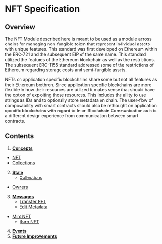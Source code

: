 # NFT Specification

## Overview

The NFT Module described here is meant to be used as a module across chains for managing non-fungible token that represent individual assets with unique features. This standard was first developed on Ethereum within the ERC-721 and the subsequent EIP of the same name. This standard utilized the features of the Ethereum blockchain as well as the restrictions. The subsequent ERC-1155 standard addressed some of the restrictions of Ethereum regarding storage costs and semi-fungible assets.

NFTs on application specific blockchains share some but not all features as their Ethereum brethren. Since application specific blockchains are more flexible in how their resources are utilized it makes sense that should have the option of exploiting those resources. This includes the aility to use strings as IDs and to optionally store metadata on chain. The user-flow of composability with smart contracts should also be rethought on application specific blockchains with regard to Inter-Blockchain Communication as it is a different design experience from communication between smart contracts.

## Contents

1. **[Concepts](./01_concepts.md)**
  - [NFT](./01_concepts.md#nft)
  - [Collections](./01_concepts.md#collections)
2. **[State](./02_state.md)**
	- [Collections](./02_state.md#collections)
  - [Owners](./02_state.md#owners)
3. **[Messages](./03_messages.md)**
	- [Transfer NFT](./03_messages.md#transfer-nft)
	- [Edit Metadata](./03_messages.md#edit-metadata)
  - [Mint NFT](./03_messages.md#mint-nft)
	- [Burn NFT](./03_messages.md#burn-nft)
4. **[Events](./04_events.md)**
5. **[Future Improvements](./05_future_improvements.md)**

## 